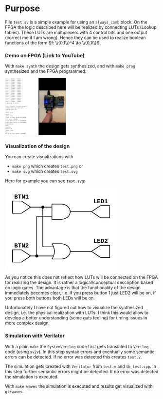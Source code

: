 # Purpose

File `test.sv` is a simple example for using an `always_comb` block. On the
FPGA the logic described here will be realized by connecting LUTs (Lookup
tables).  These LUTs are multiplexers with 4 control bits and one output
(correct me if I am wrong).  Hence they can be used to realize boolean
functions of the form $f: \\{0,1\\}^4 \to \\{0,1\\}$.

### Demo on FPGA (Link to YouTube)

With `make synth` the design gets synthesized, and with `make prog` synthesized
and the FPGA programmed:

[<img src="https://github.com/michael-lehn/icebreaker-examples/blob/main/01_logic_gates/demo.png" width="200">](https://www.youtube.com/watch?v=l5lfcHXWZDA)

### Visualization of the design

You can create visualizations with

- `make png` which creates `test.png` or
- `make svg` which creates `test.svg`

Here for example you can see `test.svg`:

![test](https://github.com/michael-lehn/icebreaker-examples/blob/main/01_logic_gates/test.svg)

As you notice this does not reflect how LUTs will be connected on the FPGA for
realizing the design. It is rather a logical/conceptual description based on
logic gates. The advantage is that the functionality of the design immediately
becomes clear, i.e. if you press button 1 just LED2 will be on, if you press
both buttons both LEDs will be on.

Unfortunately I have not figured out how to visualize the synthesized design,
i.e. the physical realization with LUTs. I think this would allow to develop a
better understanding (some guts feeling) for timing issues in more complex
design.

### Simulation with Verilator

With a plain `make` the `SystemVerilog` code first gets translated to `Verilog`
code (using `sv2v`). In this step syntax errors and eventually some semantic
errors can be detected. If no error was detected this creates `test.v`.

The simulation gets created with `Verilator` from `test.v` and `tb_test.cpp`.
In this step further semantic errors might be detected. If no error was
detected the simulation is executed.

With `make waves` the simulation is executed and results get visualized with
`gtkwaves`.

